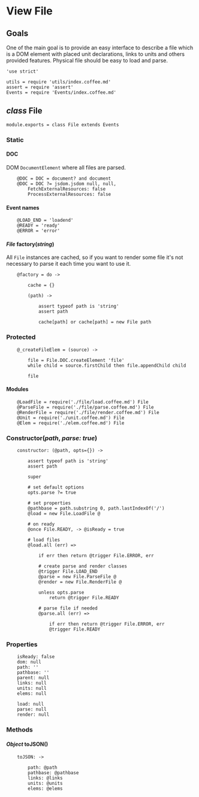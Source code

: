 View File
=========

Goals
-----

One of the main goal is to provide an easy interface to describe a file which is
a DOM element with placed unit declarations, links to units and others provided
features. Physical file should be easy to load and parse.

	'use strict'

	utils = require 'utils/index.coffee.md'
	assert = require 'assert'
	Events = require 'Events/index.coffee.md'

*class* File
------------

	module.exports = class File extends Events

### Static

#### DOC

DOM `DocumentElement` where all files are parsed.

		@DOC = DOC = document? and document
		@DOC = DOC ?= jsdom.jsdom null, null,
			FetchExternalResources: false
			ProcessExternalResources: false

#### Event names

		@LOAD_END = 'loadend'
		@READY = 'ready'
		@ERROR = 'error'

#### *File* factory(*string*)

All `File` instances are cached, so if you want to render some file it's not
necessary to parse it each time you want to use it.

		@factory = do ->

			cache = {}

			(path) ->

				assert typeof path is 'string'
				assert path

				cache[path] or cache[path] = new File path

### Protected

		@_createFileElem = (source) ->

			file = File.DOC.createElement 'file'
			while child = source.firstChild then file.appendChild child

			file

#### Modules

		@LoadFile = require('./file/load.coffee.md') File
		@ParseFile = require('./file/parse.coffee.md') File
		@RenderFile = require('./file/render.coffee.md') File
		@Unit = require('./unit.coffee.md') File
		@Elem = require('./elem.coffee.md') File

### Constructor(*path*, *parse: true*)

		constructor: (@path, opts={}) ->

			assert typeof path is 'string'
			assert path

			super

			# set default options
			opts.parse ?= true

			# set properties
			@pathbase = path.substring 0, path.lastIndexOf('/')
			@load = new File.LoadFile @

			# on ready
			@once File.READY, -> @isReady = true

			# load files
			@load.all (err) =>

				if err then return @trigger File.ERROR, err

				# create parse and render classes
				@trigger File.LOAD_END
				@parse = new File.ParseFile @
				@render = new File.RenderFile @

				unless opts.parse
					return @trigger File.READY

				# parse file if needed
				@parse.all (err) =>

					if err then return @trigger File.ERROR, err
					@trigger File.READY

### Properties

		isReady: false
		dom: null
		path: ''
		pathbase: ''
		parent: null
		links: null
		units: null
		elems: null

		load: null
		parse: null
		render: null

### Methods

#### *Object* toJSON()

		toJSON: ->

			path: @path
			pathbase: @pathbase
			links: @links
			units: @units
			elems: @elems